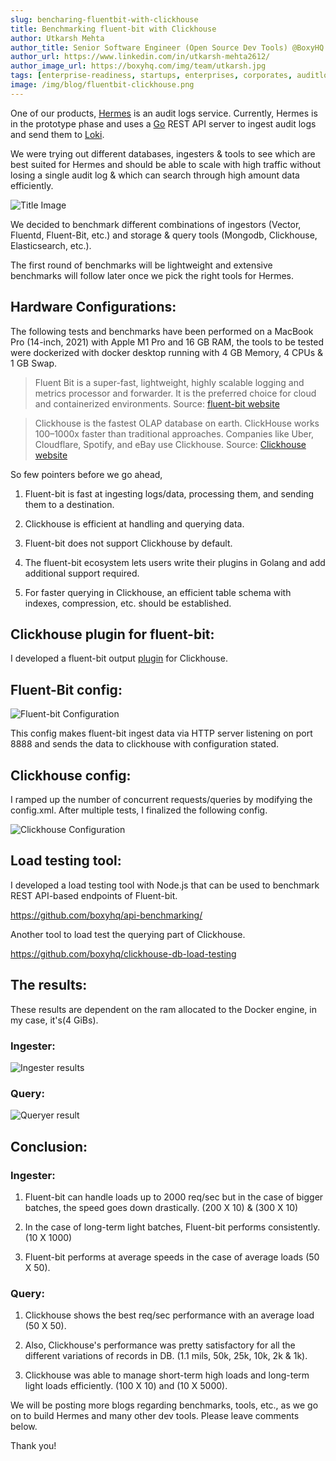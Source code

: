 ```yaml
---
slug: bencharing-fluentbit-with-clickhouse
title: Benchmarking fluent-bit with Clickhouse
author: Utkarsh Mehta
author_title: Senior Software Engineer (Open Source Dev Tools) @BoxyHQ
author_url: https://www.linkedin.com/in/utkarsh-mehta2612/
author_image_url: https://boxyhq.com/img/team/utkarsh.jpg
tags: [enterprise-readiness, startups, enterprises, corporates, auditlogs, hermes, fluent-bit, clickhouse, benchmarking, research, load-testing]
image: /img/blog/fluentbit-clickhouse.png
---
```


One of our products, [Hermes](https://github.com/boxyhq/hermes) is an audit logs service. Currently, Hermes is in the prototype phase and uses a [Go](https://go.dev/) REST API server to ingest audit logs and send them to [Loki](https://grafana.com/oss/loki/).

We were trying out different databases, ingesters & tools to see which are best suited for Hermes and should be able to scale with high traffic without losing a single audit log & which can search through high amount data efficiently.

![Title Image](/img/blog/fluentbit-clickhouse.png)

We decided to benchmark different combinations of ingestors (Vector, Fluentd, Fluent-Bit, etc.) and storage & query tools (Mongodb, Clickhouse, Elasticsearch, etc.).

The first round of benchmarks will be lightweight and extensive benchmarks will follow later once we pick the right tools for Hermes.

## Hardware Configurations:

The following tests and benchmarks have been performed on a MacBook Pro (14-inch, 2021) with Apple M1 Pro and 16 GB RAM, the tools to be tested were dockerized with docker desktop running with 4 GB Memory, 4 CPUs & 1 GB Swap.

> Fluent Bit is a super-fast, lightweight, highly scalable logging and metrics processor and forwarder. 
> It is the preferred choice for cloud and containerized environments.
> Source: [fluent-bit website](https://fluentbit.io/)

> Clickhouse is the fastest OLAP database on earth. ClickHouse works 100–1000x faster than traditional approaches. 
> Companies like Uber, Cloudflare, Spotify, and eBay use Clickhouse.
> Source: [Clickhouse website](https://clickhouse.com/)

So few pointers before we go ahead,
1. Fluent-bit is fast at ingesting logs/data, processing them, and sending them to a destination.

2. Clickhouse is efficient at handling and querying data.

3. Fluent-bit does not support Clickhouse by default.

4. The fluent-bit ecosystem lets users write their plugins in Golang and add additional support required.

5. For faster querying in Clickhouse, an efficient table schema with indexes, compression, etc. should be established.

## Clickhouse plugin for fluent-bit:

<!-- ![Funny Gif](https://media0.giphy.com/media/bAplZhiLAsNnG/giphy.webp?cid=dda24d507bdfdacf288d461758839009285c1ed114150484&rid=giphy.webp&ct=g) -->

I developed a fluent-bit output [plugin](https://github.com/boxyhq/fluent-bit-clickhouse) for Clickhouse.

## Fluent-Bit config:

![Fluent-bit Configuration](/img/blog/fluentbit-config.png)

This config makes fluent-bit ingest data via HTTP server listening on port 8888 and sends the data to clickhouse with configuration stated.

## Clickhouse config:

<!-- ![Funny Gif](https://media0.giphy.com/media/aS8ypUweGOXMA/200w.webp?cid=dda24d5064d326145a245fce898f7775bc4b7e4ce5f8f178&rid=200w.webp&ct=g) -->

I ramped up the number of concurrent requests/queries by modifying the config.xml. After multiple tests, I finalized the following config.

![Clickhouse Configuration](/img/blog/clickhouse-config.png)

## Load testing tool:

<!-- ![Funny Gif](https://media1.giphy.com/media/B6SyssSlTgPXq/200w.webp?cid=dda24d50edfaf581e3165a3d10a7dd26c246ebb459fcebb5&rid=200w.webp&ct=g) -->

I developed a load testing tool with Node.js that can be used to benchmark REST API-based endpoints of Fluent-bit.

https://github.com/boxyhq/api-benchmarking/

Another tool to load test the querying part of Clickhouse.

https://github.com/boxyhq/clickhouse-db-load-testing


## The results:

These results are dependent on the ram allocated to the Docker engine, in my case, it's(4 GiBs).

### Ingester:

![Ingester results](/img/blog/results-ingester.png)

### Query:

![Queryer result](/img/blog/results-query.png)

## Conclusion:

### Ingester:

1. Fluent-bit can handle loads up to 2000 req/sec but in the case of bigger batches, the speed goes down drastically. (200 X 10) & (300 X 10)

2. In the case of long-term light batches, Fluent-bit performs consistently. (10 X 1000)

3. Fluent-bit performs at average speeds in the case of average loads (50 X 50).

### Query:

1. Clickhouse shows the best req/sec performance with an average load (50 X 50).

2. Also, Clickhouse's performance was pretty satisfactory for all the different variations of records in DB. (1.1 mils, 50k, 25k, 10k, 2k & 1k).

3. Clickhouse was able to manage short-term high loads and long-term light loads efficiently. (100 X 10) and (10 X 5000).

We will be posting more blogs regarding benchmarks, tools, etc., as we go on to build Hermes and many other dev tools. Please leave comments below.

Thank you!